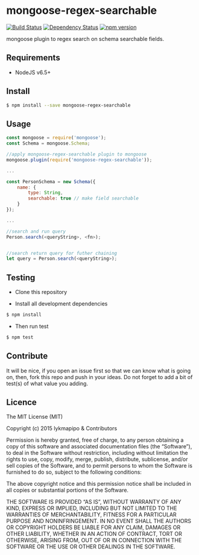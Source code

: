 # mongoose-regex-searchable

[![Build Status](https://travis-ci.org/lykmapipo/mongoose-regex-searchable.svg?branch=master)](https://travis-ci.org/lykmapipo/mongoose-regex-searchable)
[![Dependency Status](https://img.shields.io/david/lykmapipo/mongoose-regex-searchable.svg?style=flat)](https://david-dm.org/lykmapipo/mongoose-regex-searchable)
[![npm version](https://badge.fury.io/js/mongoose-regex-searchable.svg)](https://badge.fury.io/js/mongoose-regex-searchable)

mongoose plugin to regex search on schema searchable fields.

## Requirements

- NodeJS v6.5+

## Install
```sh
$ npm install --save mongoose-regex-searchable
```

## Usage

```javascript
const mongoose = require('mongoose');
const Schema = mongoose.Schema;

//apply mongoose-regex-searchable plugin to mongoose
mongoose.plugin(require('mongoose-regex-searchable'));

...

const PersonSchema = new Schema({
    name: {
        type: String,
        searchable: true // make field searchable
    }
});

...

//search and run query
Person.search(<queryString>, <fn>);


//search return query for futher chaining
let query = Person.search(<queryString>);

```

## Testing
* Clone this repository

* Install all development dependencies
```sh
$ npm install
```
* Then run test
```sh
$ npm test
```

## Contribute
It will be nice, if you open an issue first so that we can know what is going on, then, fork this repo and push in your ideas. Do not forget to add a bit of test(s) of what value you adding.

## Licence
The MIT License (MIT)

Copyright (c) 2015 lykmapipo & Contributors

Permission is hereby granted, free of charge, to any person obtaining a copy of this software and associated documentation files (the “Software”), to deal in the Software without restriction, including without limitation the rights to use, copy, modify, merge, publish, distribute, sublicense, and/or sell copies of the Software, and to permit persons to whom the Software is furnished to do so, subject to the following conditions:

The above copyright notice and this permission notice shall be included in all copies or substantial portions of the Software.

THE SOFTWARE IS PROVIDED “AS IS”, WITHOUT WARRANTY OF ANY KIND, EXPRESS OR IMPLIED, INCLUDING BUT NOT LIMITED TO THE WARRANTIES OF MERCHANTABILITY, FITNESS FOR A PARTICULAR PURPOSE AND NONINFRINGEMENT. IN NO EVENT SHALL THE AUTHORS OR COPYRIGHT HOLDERS BE LIABLE FOR ANY CLAIM, DAMAGES OR OTHER LIABILITY, WHETHER IN AN ACTION OF CONTRACT, TORT OR OTHERWISE, ARISING FROM, OUT OF OR IN CONNECTION WITH THE SOFTWARE OR THE USE OR OTHER DEALINGS IN THE SOFTWARE. 